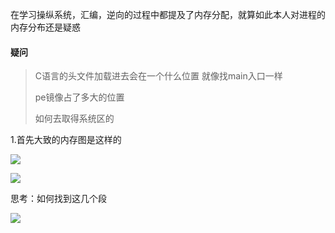 在学习操纵系统，汇编，逆向的过程中都提及了内存分配，就算如此本人对进程的内存分布还是疑惑



#### 疑问

> C语言的头文件加载进去会在一个什么位置   就像找main入口一样
>
> pe镜像占了多大的位置
>
> 如何去取得系统区的

1.首先大致的内存图是这样的

![](https://gitee.com/muyinchuan/images/raw/master/img/20201025124615.png)

![](https://gitee.com/muyinchuan/images/raw/master/img/20201025153434.png)

思考：如何找到这几个段

![](https://gitee.com/muyinchuan/images/raw/master/img/20201025154337.png)

